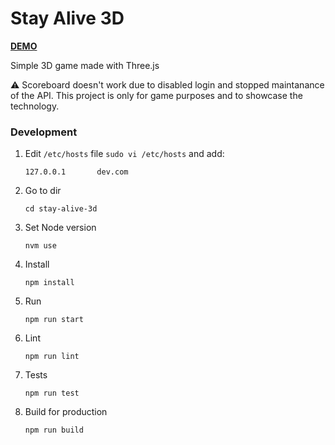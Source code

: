 # Stay Alive 3D
**[DEMO](https://xmk-dev.github.io/stay-alive-3d/game)**

Simple 3D game made with Three.js

⚠️ Scoreboard doesn't work due to disabled login and stopped maintanance of the API. This project is only for game purposes and to showcase the technology.

### Development

1. Edit `/etc/hosts` file `sudo vi /etc/hosts` and add:
    ```
    127.0.0.1       dev.com
    ```

3. Go to dir
    ```
    cd stay-alive-3d
    ```

4. Set Node version
    ```
    nvm use
    ```

5. Install
    ```
    npm install
    ```

6. Run
    ```
    npm run start
    ```

7. Lint
    ```
    npm run lint
    ```

8. Tests
    ```
    npm run test
    ```

9. Build for production
    ```
    npm run build
    ```
